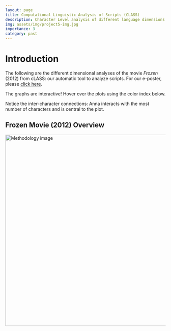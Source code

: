 ```yaml
---
layout: page
title: Computational Linguistic Analysis of Scripts (CLASS)
description: Character Level analysis of different language dimensions in scripts
img: assets/img/project5-img.jpg
importance: 3
category: past
---
```


# Introduction

The following are the different dimensional analyses of the movie *Frozen* (2012) from cLASS: our automatic tool to analyze scripts. For our e-poster, please [click here](#).

The graphs are interactive! Hover over the plots using the color index below.

Notice the inter-character connections: Anna interacts with the most number of characters and is central to the plot.

## Frozen Movie (2012) Overview

<img src="{{ site.baseurl }}/assets/img/project5-img1.png" alt="Methodology image" width="600">